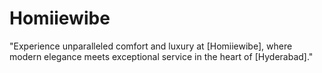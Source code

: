# Homiiewibe
"Experience unparalleled comfort and luxury at [Homiiewibe], where modern elegance meets exceptional service in the heart of [Hyderabad]."
